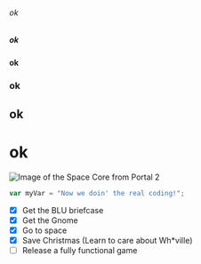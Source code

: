 ###### ok
##### ok
#### ok
### ok
## ok
# ok

![Image of the Space Core from Portal 2](https://github.com/CRB-GDI/spacecore_skills-communicate-using-markdown/assets/145371453/4a6f1c57-4f8d-47da-8d2d-c99897317b6e)

``` javascript
var myVar = "Now we doin' the real coding!";
```

- [x] Get the BLU briefcase
- [x] Get the Gnome
- [x] Go to space
- [x] Save Christmas (Learn to care about Wh*ville)
- [ ] Release a fully functional game
